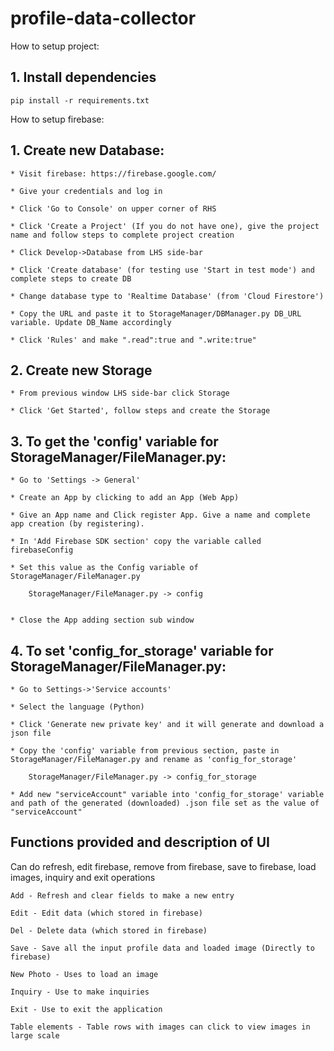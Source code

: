 # profile-data-collector

How to setup project:

## 1. Install dependencies

    pip install -r requirements.txt

How to setup firebase:

## 1. Create new Database:

    * Visit firebase: https://firebase.google.com/
    
    * Give your credentials and log in
    
    * Click 'Go to Console' on upper corner of RHS
    
    * Click 'Create a Project' (If you do not have one), give the project name and follow steps to complete project creation
    
    * Click Develop->Database from LHS side-bar
    
    * Click 'Create database' (for testing use 'Start in test mode') and complete steps to create DB
    
    * Change database type to 'Realtime Database' (from 'Cloud Firestore')
    
    * Copy the URL and paste it to StorageManager/DBManager.py DB_URL variable. Update DB_Name accordingly
    
    * Click 'Rules' and make ".read":true and ".write:true"

## 2. Create new Storage
    
    * From previous window LHS side-bar click Storage
    
    * Click 'Get Started', follow steps and create the Storage

## 3. To get the 'config' variable for StorageManager/FileManager.py:

    * Go to 'Settings -> General'
    
    * Create an App by clicking to add an App (Web App)
    
    * Give an App name and Click register App. Give a name and complete app creation (by registering).
    
    * In 'Add Firebase SDK section' copy the variable called firebaseConfig 
    
    * Set this value as the Config variable of StorageManager/FileManager.py 
        
        StorageManager/FileManager.py -> config 
        
        
    * Close the App adding section sub window

## 4. To set 'config_for_storage' variable for StorageManager/FileManager.py:

    * Go to Settings->'Service accounts' 
    
    * Select the language (Python)
    
    * Click 'Generate new private key' and it will generate and download a json file
    
    * Copy the 'config' variable from previous section, paste in StorageManager/FileManager.py and rename as 'config_for_storage'
    
        StorageManager/FileManager.py -> config_for_storage
    
    * Add new "serviceAccount" variable into 'config_for_storage' variable and path of the generated (downloaded) .json file set as the value of "serviceAccount"



## Functions provided and description of UI

Can do refresh, edit firebase, remove from firebase, save to firebase, load images, inquiry and exit operations

    Add - Refresh and clear fields to make a new entry
    
    Edit - Edit data (which stored in firebase)
    
    Del - Delete data (which stored in firebase)
    
    Save - Save all the input profile data and loaded image (Directly to firebase)
    
    New Photo - Uses to load an image 
    
    Inquiry - Use to make inquiries
    
    Exit - Use to exit the application
    
    Table elements - Table rows with images can click to view images in large scale
    




   
  




